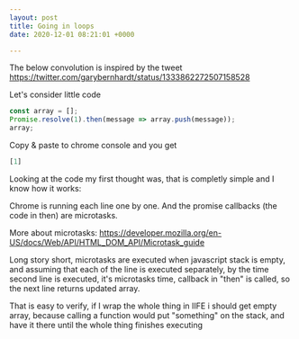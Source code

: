 ```yaml
---
layout: post
title: Going in loops
date: 2020-12-01 08:21:01 +0000

---
```

The below convolution is inspired by the tweet https://twitter.com/garybernhardt/status/1333862272507158528

Let's consider little code

```javascript 
const array = [];
Promise.resolve(1).then(message => array.push(message));
array;
```
Copy & paste to chrome console and you get

```javascript
[1]
```

Looking at the code my first thought was, that is completly simple and I know how it works: 

Chrome is running each line one by one. And the promise callbacks (the code in then) are microtasks. 

More about microtasks: https://developer.mozilla.org/en-US/docs/Web/API/HTML_DOM_API/Microtask_guide

Long story short, microtasks are executed when javascript stack is empty, and assuming that each of the line is executed separately, by the time second line is executed, it's microtasks time, callback in "then" is called, so the next line returns updated array. 

That is easy to verify, if I wrap the whole thing in IIFE i should get empty array, because calling a function would put "something" on the stack, and have it there until the whole thing finishes executing

